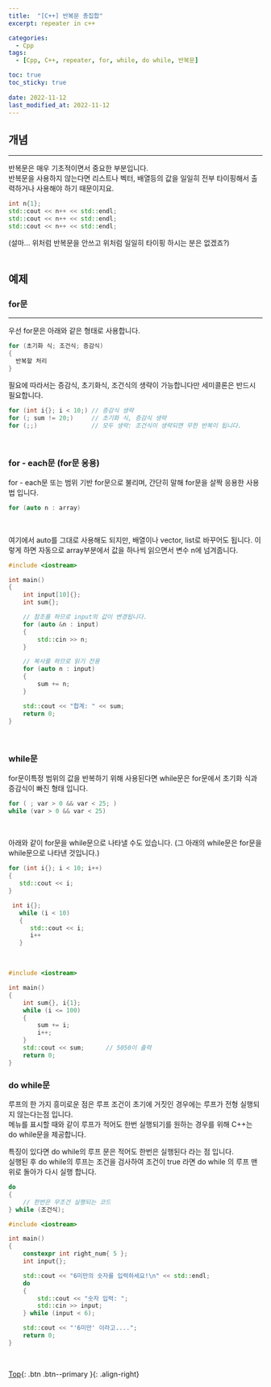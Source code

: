 ```yaml
---
title:  "[C++] 반복문 총집합"
excerpt: repeater in c++

categories:
  - Cpp
tags:
  - [Cpp, C++, repeater, for, while, do while, 반복문]

toc: true
toc_sticky: true
 
date: 2022-11-12
last_modified_at: 2022-11-12
---
```


## 개념
---

반복문은 매우 기초적이면서 중요한 부분입니다.  <br>
반복문을 사용하지 않는다면 리스트나 벡터, 배열등의 값을 일일히 전부 타이핑해서 출력하거나 사용해야 하기 때문이지요.  <br>

```C++
int n{1};
std::cout << n++ << std::endl;
std::cout << n++ << std::endl;
std::cout << n++ << std::endl;
```

(설마... 위처럼 반복문을 안쓰고 위처럼 일일히 타이핑 하시는 분은 없겠죠?)
<br><br>

## 예제

### for문
---

우선 for문은 아래와 같은 형태로 사용합니다.

```C++
for (초기화 식; 조건식; 증감식)
{
  반복할 처리
}
```

필요에 따라서는 증감식, 초기화식, 조건식의 생략이 가능합니다만 세미콜론은 반드시 필요합니다. <br>

```C++
for (int i{}; i < 10;) // 증감식 생략
for (; sum != 20;)     // 초기화 식, 증감식 생략
for (;;)               // 모두 생략: 조건식이 생략되면 무한 반복이 됩니다.
```
<br>

### for - each문 (for문 응용)
for - each문 또는 범위 기반 for문으로 불리며, 간단히 말해 for문을 살짝 응용한 사용법 입니다.

```C++
for (auto n : array)
```
<br>

여기에서 auto를 그대로 사용해도 되지만, 배열이나 vector, list로 바꾸어도 됩니다.
이렇게 하면 자동으로 array부분에서 값을 하나씩 읽으면서 변수 n에 넘겨줍니다.


```C++
#include <iostream>

int main()
{
    int input[10]{};
    int sum{};

    // 참조를 하므로 input의 값이 변경됩니다.
    for (auto &n : input)
    {
        std::cin >> n;
    }

    // 복사를 하므로 읽기 전용
    for (auto n : input)
    {
        sum += n;
    }

    std::cout << "합계: " << sum;
    return 0;
}
```
<br>

### while문
for문이특정 범위의 값을 반복하기 위해 사용된다면 while문은 for문에서 초기화 식과 증감식이 빠진 형태 입니다.

```C++
for ( ; var > 0 && var < 25; )
while (var > 0 && var < 25)
```
<br>

아래와 같이 for문을 while문으로 나타낼 수도 있습니다.
(그 아래의 while문은 for문을 while문으로 나타낸 것입니다.)
```C++
for (int i{}; i < 10; i++) 
{
   std::cout << i;
}

 int i{};
   while (i < 10) 
   {
      std::cout << i;
      i++
   }
```
<br>

```C++
#include <iostream>

int main() 
{
    int sum{}, i{1};
    while (i <= 100) 
    {
        sum += i;
        i++;
    }
    std::cout << sum;      // 5050이 출력
    return 0;
}
```

### do while문
루프의 한 가지 흥미로운 점은 루프 조건이 초기에 거짓인 경우에는 루프가 전형 실행되지 않는다는점 입니다. <br>
메뉴를 표시할 때와 같이 루프가 적어도 한번 실행되기를 원하는 경우를 위해 C++는 do while문을 제공합니다. <br>

특징이 있다면 do while의 루프 문은 적어도 한번은 실행된다 라는 점 입니다.<br>
실행된 후 do while의 루프는 조건을 검사하여 조건이 true 라면 do while 의 루프 맨위로 돌아가 다시 실행 합니다.<br>

```C++
do
{
    // 한번은 무조건 실행되는 코드
} while (조건식);
```

```C++
#include <iostream>

int main()
{
    constexpr int right_num{ 5 };
    int input{};

    std::cout << "6미만의 숫자를 입력하세요!\n" << std::endl;
    do
    {
        std::cout << "숫자 입력: ";
        std::cin >> input;
    } while (input < 6);

    std::cout << "'6미만' 이라고....";
    return 0;
}
```

<br>

[Top](#){: .btn .btn--primary }{: .align-right}